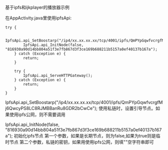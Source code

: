
基于ipfs和ijkplayer的播放器示例

在AppActivity.java里使用ipfsApi:

    try {
           
            IpfsApi.api_SetBoostarp("/ip4/xx.xx.xx.xx/tcp/4001/ipfs/QmPYpGqwfvcrgfMj6QwcyPS8LC8RJMBBanRu8GDR2bCwCe");
            IpfsApi.api_InitNode(false, "816930a90d14bb804a51f3e7fb867d3f3ce169b688211b5157a0ef40137b167a");
        } catch (Exception e) {
            return;
        }

        try {
            IpfsApi.api_ServeHTTPGateway();
        } catch (Exception e) {
            return;
        }
    }

 
 IpfsApi.api_SetBoostarp("/ip4/xx.xx.xx.xx/tcp/4001/ipfs/QmPYpGqwfvcrgfMj6QwcyPS8LC8RJMBBanRu8GDR2bCwCe");
使用私链时，设置引导节点。如果使用ipfs公网，则不需要调用

IpfsApi.api_InitNode(false, "816930a90d14bb804a51f3e7fb867d3f3ce169b688211b5157a0ef40137b167a");
初始化ipfs节点
第一个参数，如果是长期节点，则为false,如果为true则是临时节点
第二个参数，私链的密钥，如果用使用ipfs公网，则填""空字符串即可
